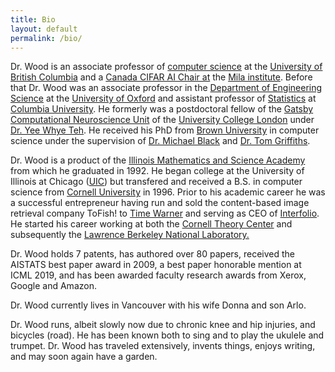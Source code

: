 ```yaml
---
title: Bio
layout: default
permalink: /bio/
---
```


Dr. Wood is an associate professor of [computer science](http://www.cs.ubc.ca/) at the [University of British Columbia](http://www.ubc.ca/) and a [Canada CIFAR AI Chair at](https://www.cifar.ca/ai/pan-canadian-artificial-intelligence-strategy) the [Mila institute](https://mila.quebec/).  Before that Dr. Wood was an associate professor in the
[Department of Engineering Science](http://www.eng.ox.ac.uk/) at the [University of Oxford](http://www.ox.ac.uk/)
and assistant professor of [Statistics](http://www.stat.columbia.edu/) at [Columbia University](http://www.columbia.edu/).
He formerly was a postdoctoral fellow of the <a href="http://www.gatsby.ucl.ac.uk/">Gatsby Computational Neuroscience Unit</a> of the <a href="http://www.ucl.ac.uk/">University College London</a> under <a href="http://www.gatsby.ucl.ac.uk/~ywteh" target="_top">Dr. Yee Whye Teh</a>.  He received his PhD from <a href="http://www.brown.edu/" target="_top">Brown University</a> in computer science under the supervision of <a href="http://www.cs.brown.edu/~black" target="_top">Dr. Michael Black</a> and <a href="http://cocosci.berkeley.edu/tom/" target="_top">Dr. Tom Griffiths</a>.

Dr. Wood is a product of the <a href="http://www.imsa.edu" target="_top">Illinois Mathematics and Science Academy</a> from which he graduated in 1992. He began college at the University of Illinois at Chicago (<a href="http://www.uic.edu">UIC</a>) but transfered and received a B.S. in computer science from <a href="http://www.cornell.edu/" target="_top">Cornell University</a> in 1996.  Prior to his academic career he was a successful entrepreneur having run and sold the content-based image retrieval company ToFish! to <a href="http://www.timewarner.com" target="_top">Time Warner</a> and serving as CEO of <a href="http://www.interfolio.com" target="_top">Interfolio</a>.  He started his career working at both the <a href="http://www.tc.cornell.edu" target="_top">Cornell Theory Center</a> and subsequently the <a href="http://www.lbl.gov" target="_top">Lawrence Berkeley National Laboratory.</a>

Dr. Wood holds 7 patents, has authored over 80 papers, received the AISTATS best paper award in 2009, a best paper honorable mention at ICML 2019, and has been awarded faculty research awards from Xerox, Google and Amazon.

Dr. Wood currently lives in Vancouver with his wife Donna and son Arlo.

Dr. Wood runs, albeit slowly now due to chronic knee and hip injuries, and bicycles (road).  He has been known both to sing and to play the ukulele and trumpet.  Dr. Wood has traveled extensively, invents things, enjoys writing, and may soon again have a garden.
